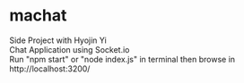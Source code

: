 # machat
Side Project with Hyojin Yi  
Chat Application using Socket.io  
Run "npm start" or "node index.js" in terminal then browse in http://localhost:3200/